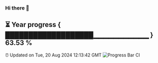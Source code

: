 ### Hi there 👋
⏳ Year progress { ███████████████████▁▁▁▁▁▁▁▁▁▁▁ } 63.53 %
---
⏰ Updated on Tue, 20 Aug 2024 12:13:42 GMT
![Progress Bar CI](https://github.com/Moyi321/Moyi321/workflows/Progress%20Bar%20CI/badge.svg)
